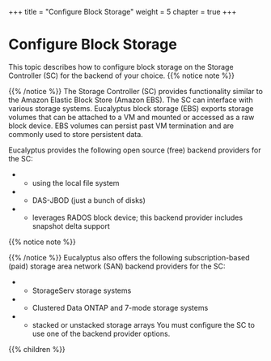 +++
title = "Configure Block Storage"
weight = 5
chapter = true
+++


# Configure Block Storage
This topic describes how to configure block storage on the Storage Controller (SC) for the backend of your choice.
{{% notice note %}}

{{% /notice %}}
The Storage Controller (SC) provides functionality similar to the Amazon Elastic Block Store (Amazon EBS). The SC can interface with various storage systems. Eucalyptus block storage (EBS) exports storage volumes that can be attached to a VM and mounted or accessed as a raw block device. EBS volumes can persist past VM termination and are commonly used to store persistent data. 

Eucalyptus provides the following open source (free) backend providers for the SC: 



* - using the local file system 
* - DAS-JBOD (just a bunch of disks) 
* - leverages RADOS block device; this backend provider includes snapshot delta support 

{{% notice note %}}

{{% /notice %}}
Eucalyptus also offers the following subscription-based (paid) storage area network (SAN) backend providers for the SC: 



* - StorageServ storage systems 
* - Clustered Data ONTAP and 7-mode storage systems 
* - stacked or unstacked storage arrays 
You must configure the SC to use one of the backend provider options. 



{{% children %}}
